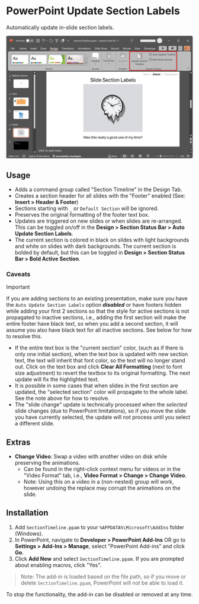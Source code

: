 # PowerPoint Update Section Labels

Automatically update in-slide section labels.

![Slide Timeline Example](SectionTimelineExample.png)

## Usage

- Adds a command group called "Section Timeline" in the Design Tab.
- Creates a section header for all slides with the "Footer" enabled (See:
  **Insert > Header & Footer**)
- Sections starting with `_` or `Default Section` will be ignored.
- Preserves the original formatting of the footer text box.
- Updates are triggered on new slides or when slides are re-arranged. This can
  be toggled on/off in the **Design > Section Status Bar > Auto Update Section Labels**.
- The current section is colored in black on slides with light backgrounds and
  white on slides with dark backgrounds. The current section is bolded by
  default, but this can be toggled in **Design > Section Status Bar > Bold Active Section**.

### Caveats

> [!IMPORTANT]
>
> If you are adding sections to an existing presentation, make sure you have the
> `Auto Update Section Labels` option ***disabled*** or have footers hidden while
> adding your first 2 sections so that the style for active sections is not
> propagated to inactive sections, i.e., adding the first section will make the
> entire footer have black text, so when you add a second section, it will
> assume you also have black text for all inactive sections. See below for how
> to resolve this.

- If the entire text box is the "current section" color, (such as if there is
  only one initial section), when the text box is updated with new section text,
  the text will inherit that font color, so the text will no longer stand out.
  Click on the text box and click **Clear All Formatting** (next to font size
  adjustment) to revert the textbox to its original formatting. The next update
  will fix the highlighted text.
- It is possible in some cases that when slides in the first section are
  updated, the "selected section" color will propagate to the whole label. See
  the note above for how to resolve.
- The "slide change" update is technically processed when the *selected* slide
  changes (due to PowerPoint limitations), so if you move the slide you have
  currently selected, the update will not process until you select a different
  slide.

## Extras

- **Change Video**: Swap a video with another video on disk while preserving the
  animations.
    - Can be found in the right-click context menu for videos or in the "Video
      Format" tab, i.e., **Video Format > Change > Change Video**.
    - Note: Using this on a video in a (non-nested) group will work, however
      undoing the replace may corrupt the animations on the slide.

## Installation

1. Add `SectionTimeline.ppam` to your `%APPDATA%\Microsoft\AddIns` folder (Windows).
2. In PowerPoint, navigate to **Developer > PowerPoint Add-Ins** OR go to
   **Settings > Add-Ins > Manage**, select "PowerPoint Add-ins" and click
   **Go**.
3. Click **Add New** and select `SectionTimeline.ppam`. If you are prompted
   about enabling macros, click "Yes".

> Note: The add-in is loaded based on the file path, so if you move or delete
> `SectionTimeline.ppam`, PowerPoint will not be able to load it.

To stop the functionality, the add-in can be disabled or removed at any time.
